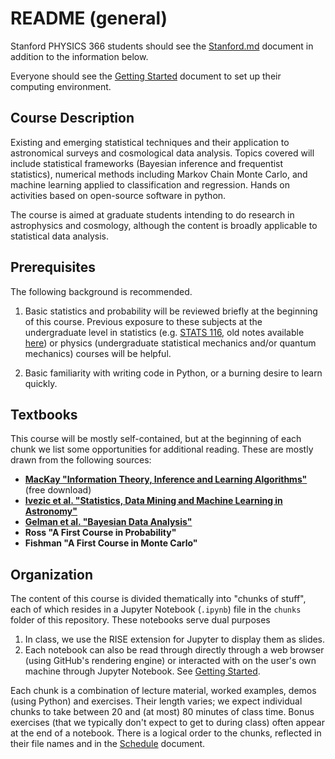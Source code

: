 # README (general)

Stanford PHYSICS 366 students should see the [Stanford.md](Stanford.md) document in addition to the information below.

Everyone should see the [Getting Started](GettingStarted.md) document to set up their computing environment.

## Course Description

Existing and emerging statistical techniques and their application to astronomical surveys and cosmological data analysis. Topics covered will include statistical frameworks (Bayesian inference and frequentist statistics), numerical methods including Markov Chain Monte Carlo, and machine learning applied to classification and regression. Hands on activities based on open-source software in python.

The course is aimed at graduate students intending to do research in astrophysics and cosmology, although the content is broadly applicable to statistical data analysis.

## Prerequisites

The following background is recommended.

1. Basic statistics and probability will be reviewed briefly at the beginning of this course.
Previous exposure to these subjects at the undergraduate level in statistics (e.g. [STATS 116](https://explorecourses.stanford.edu/search?view=catalog&filter-coursestatus-Active=on&page=0&catalog=&academicYear=&q=STATS+116%3A+Theory+of+Probability&collapse=),
old notes available [here](http://statweb.stanford.edu/~susan/courses/s116/)) or physics
(undergraduate statistical mechanics and/or quantum mechanics) courses will be helpful.

2. Basic familiarity with writing code in Python, or a burning desire to learn quickly.

## Textbooks

This course will be mostly self-contained, but at the beginning of each chunk we list some opportunities for additional reading.
These are mostly drawn from the following sources:
* **[MacKay "Information Theory, Inference and Learning Algorithms"](http://www.inference.phy.cam.ac.uk/mackay/itprnn/book.html)** (free download)
* **[Ivezic et al. "Statistics, Data Mining and Machine Learning in Astronomy"](http://www.astroml.org/)**
* **[Gelman et al. "Bayesian Data Analysis"](http://www.stat.columbia.edu/~gelman/book/)**
* **Ross "A First Course in Probability"**
* **Fishman "A First Course in Monte Carlo"**

## Organization

The content of this course is divided thematically into "chunks of stuff", each of which resides in a Jupyter Notebook (`.ipynb`) file in the `chunks` folder of this repository.
These notebooks serve dual purposes

1. In class, we use the RISE extension for Jupyter to display them as slides.
2. Each notebook can also be read through directly through a web browser (using GitHub's rendering engine) or interacted with on the user's own machine through Jupyter Notebook.
See [Getting Started](GettingStarted.md).

Each chunk is a combination of lecture material, worked examples, demos (using Python) and exercises.
Their length varies; we expect individual chunks to take between 20 and (at most) 80 minutes of class time.
Bonus exercises (that we typically don't expect to get to during class) often appear at the end of a notebook.
There is a logical order to the chunks, reflected in their file names and in the [Schedule](Schedule.md) document.
